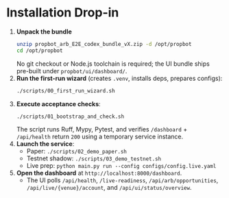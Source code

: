 # Installation Drop-in

1. **Unpack the bundle**
   ```bash
   unzip propbot_arb_E2E_codex_bundle_vX.zip -d /opt/propbot
   cd /opt/propbot
   ```
   No git checkout or Node.js toolchain is required; the UI bundle ships pre-built under `propbot/ui/dashboard/`.
2. **Run the first-run wizard** (creates `.venv`, installs deps, prepares configs):
   ```bash
   ./scripts/00_first_run_wizard.sh
   ```
3. **Execute acceptance checks**:
   ```bash
   ./scripts/01_bootstrap_and_check.sh
   ```
   The script runs Ruff, Mypy, Pytest, and verifies `/dashboard` + `/api/health` return `200` using a temporary service instance.
4. **Launch the service**:
   - Paper: `./scripts/02_demo_paper.sh`
   - Testnet shadow: `./scripts/03_demo_testnet.sh`
   - Live prep: `python main.py run --config configs/config.live.yaml`
5. **Open the dashboard** at `http://localhost:8000/dashboard`.
   - The UI polls `/api/health`, `/live-readiness`, `/api/arb/opportunities`, `/api/live/{venue}/account`, and `/api/ui/status/overview`.
